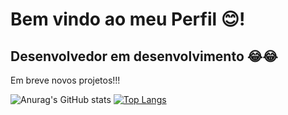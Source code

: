# Bem vindo ao meu Perfil 😊!
## Desenvolvedor em desenvolvimento 😂😂
Em breve novos projetos!!!

![Anurag's GitHub stats](https://github-readme-stats.vercel.app/api?username=brayanmm6&show_icons=true&theme=radical)
[![Top Langs](https://github-readme-stats.vercel.app/api/top-langs/?username=anuraghazra)](https://github.com/brayanmm6/github-readme-stats)
